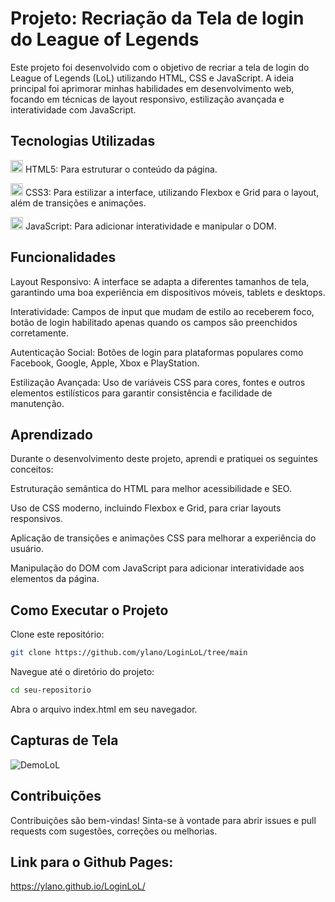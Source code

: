 # Projeto: Recriação da Tela de login do League of Legends
Este projeto foi desenvolvido com o objetivo de recriar a tela de login do League of Legends (LoL) utilizando HTML, CSS e JavaScript. A ideia principal foi aprimorar minhas habilidades em desenvolvimento web, focando em técnicas de layout responsivo, estilização avançada e interatividade com JavaScript.

## Tecnologias Utilizadas

<img src="https://cdn.jsdelivr.net/gh/devicons/devicon@latest/icons/html5/html5-original.svg" height="20" width="20" /> HTML5: Para estruturar o conteúdo da página.

<img src="https://cdn.jsdelivr.net/gh/devicons/devicon@latest/icons/css3/css3-original.svg" height="20" width="20" /> CSS3: Para estilizar a interface, utilizando Flexbox e Grid para o layout, além de transições e animações.

<img src="https://cdn.jsdelivr.net/gh/devicons/devicon@latest/icons/javascript/javascript-original.svg" height="20" width="20" /> JavaScript: Para adicionar interatividade e manipular o DOM.

## Funcionalidades
Layout Responsivo: A interface se adapta a diferentes tamanhos de tela, garantindo uma boa experiência em dispositivos móveis, tablets e desktops.

Interatividade: Campos de input que mudam de estilo ao receberem foco, botão de login habilitado apenas quando os campos são preenchidos corretamente.

Autenticação Social: Botões de login para plataformas populares como Facebook, Google, Apple, Xbox e PlayStation.

Estilização Avançada: Uso de variáveis CSS para cores, fontes e outros elementos estilísticos para garantir consistência e facilidade de manutenção.

## Aprendizado
Durante o desenvolvimento deste projeto, aprendi e pratiquei os seguintes conceitos:

Estruturação semântica do HTML para melhor acessibilidade e SEO.

Uso de CSS moderno, incluindo Flexbox e Grid, para criar layouts responsivos.

Aplicação de transições e animações CSS para melhorar a experiência do usuário.

Manipulação do DOM com JavaScript para adicionar interatividade aos elementos da página.

## Como Executar o Projeto
Clone este repositório:
```bash
git clone https://github.com/ylano/LoginLoL/tree/main
```
Navegue até o diretório do projeto:
```bash
cd seu-repositorio
```
Abra o arquivo index.html em seu navegador.

## Capturas de Tela
![DemoLoL](https://github.com/ylano/LoginLoL/assets/137581500/2e8bfb93-52e3-4f1d-9626-f4496ead658f)

## Contribuições
Contribuições são bem-vindas! Sinta-se à vontade para abrir issues e pull requests com sugestões, correções ou melhorias.

## Link para o Github Pages:
<a href="https://ylano.github.io/LoginLoL/" target="_blank">https://ylano.github.io/LoginLoL/</a>
